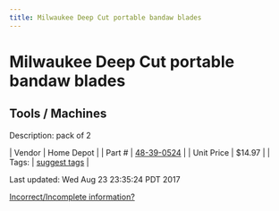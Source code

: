 ```yaml
---
title: Milwaukee Deep Cut portable bandaw blades
---
```


# Milwaukee Deep Cut portable bandaw blades
## Tools / Machines
Description: 	pack of 2 

| Vendor | Home Depot | 
| Part # | [48-39-0524](http://www.homedepot.com/p/Milwaukee-44-7-8-in-18-TPI-Deep-Cut-Portable-Band-Saw-Blades-2-Pack-48-39-0524/100532342?fbtLinkClicked=1446687028982%7C203261029) | 
| Unit Price | $14.97 | 
| Tags: | [suggest tags](https://docs.google.com/forms/d/e/1FAIpQLSeWyY8v3RgOty-MyWmh9U0iivNYN_molChYyS-0U-o-kOAv_g/viewform) | 

Last updated: Wed Aug 23 23:35:24 PDT 2017

 [Incorrect/Incomplete information?](https://docs.google.com/forms/d/e/1FAIpQLSeWyY8v3RgOty-MyWmh9U0iivNYN_molChYyS-0U-o-kOAv_g/viewform)